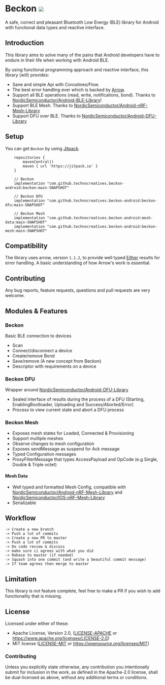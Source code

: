 # Beckon [![](https://jitpack.io/v/technocreatives/beckon-android.svg)](https://jitpack.io/#technocreatives/beckon-android)

A safe, correct and pleasant Bluetooth Low Energy (BLE) library for Android with functional data types and reactive interface.

## Introduction

This library aims to solve many of the pains that Android developers have to endure in their life when working with Android BLE.

By using functional programming approach and reactive interface, this library (will) provides:

  - Sane and simple Api with Coroutines/Flow.
  - The best error handling ever which is backed by [Arrow](https://arrow-kt.io/).
  - Support all BLE operations (read, write, notifications, bond). Thanks to [NordicSemiconductor/Android-BLE-Library](https://github.com/NordicSemiconductor/Android-BLE-Library)!
  - Support BLE Mesh. Thanks to [NordicSemiconductor/Android-nRF-Mesh-Library](https://github.com/NordicSemiconductor/Android-nRF-Mesh-Library)
  - Support DFU over BLE. Thanks to [NordicSemiconductor/Android-DFU-Library](https://github.com/NordicSemiconductor/Android-DFU-Library)

## Setup <a name = "setup"></a>

You can get `Beckon` by using [Jitpack](https://jitpack.io/#technocreatives/beckon-android).

```Gradle
    repositories {
        mavenCentral()
        maven { url 'https://jitpack.io' }
    }

    // Beckon
    implementation "com.github.technocreatives.beckon-android:beckon:main-SNAPSHOT"

    // Beckon DFU
    implementation "com.github.technocreatives.beckon-android:beckon-dfu:main-SNAPSHOT"

    // Beckon Mesh
    implementation "com.github.technocreatives.beckon-android:mesh-data:main-SNAPSHOT"
    implementation "com.github.technocreatives.beckon-android:beckon-mesh:main-SNAPSHOT"
```

## Compatibility <a name = "compatibility"></a>

The library uses arrow, version `1.1.2`, to provide well typed [Either](https://arrow-kt.io/docs/apidocs/arrow-core/arrow.core/-either/) results for error handling. A basic understanding of how Arrow's work is essential.

## Contributing <a name = "contributing"></a>

Any bug reports, feature requests, questions and pull requests are very welcome.

## Modules & Features

### Beckon

Basic BLE connection to devices

- Scan
- Connect/disconnect a device
- Create/remove Bond
- Save/remove (A new concept from Beckon)
- Descriptor with requirements on a device

### Beckon DFU

Wrapper around [NordicSemiconductor/Android-DFU-Library](https://github.com/NordicSemiconductor/Android-DFU-Library)

- Sealed interface of results during the process of a DFU (Starting, EnablingBootloader, Uploading and Success/Aborted/Error)
- Process to view current state and abort a DFU process

### Beckon Mesh

- Exposes mesh states for Loaded, Connected & Provisioning
- Support multiple meshes
- Observe changes to mesh configuration
- Exposes sendMessage as suspend for Ack message
- Typed Configuration messages
- ProxyFilterMessage that types AccessPayload and OpCode (e.g Single, Double & Triple octet)

#### Mesh Data

- Well typed and formatted Mesh Config, compatible with [NordicSemiconductor/Android-nRF-Mesh-Library](https://github.com/NordicSemiconductor/Android-nRF-Mesh-Library) and [NordicSemiconductor/IOS-nRF-Mesh-Library](https://github.com/NordicSemiconductor/IOS-nRF-Mesh-Library)
- Serializable

## Workflow

```
-> Create a new branch
-> Push a lot of commits
-> Create a new PR to master
-> Push a lot of commits
-> Do code review & discuss
-> make sure ci agrees with what you did
-> Rebase to master (if needed)
-> Squash into one commit (and write a beautiful commit message)
-> If team agrees then merge to master
```

## Limitation

This library is not feature complete, feel free to make a PR if you wish to add functionality that is missing.

## License

Licensed under either of these:

- Apache License, Version 2.0, ([LICENSE-APACHE](LICENSE-APACHE) or
  https://www.apache.org/licenses/LICENSE-2.0)
- MIT license ([LICENSE-MIT](LICENSE-MIT) or
  https://opensource.org/licenses/MIT)

### Contributing

Unless you explicitly state otherwise, any contribution you intentionally submit
for inclusion in the work, as defined in the Apache-2.0 license, shall be
dual-licensed as above, without any additional terms or conditions.

